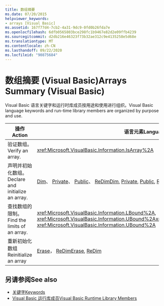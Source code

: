```yaml
---
title: 数组摘要
ms.date: 07/20/2015
helpviewer_keywords:
- arrays [Visual Basic]
ms.assetid: 167f77d4-7cb2-4a31-9dc9-0fd0b26fda7e
ms.openlocfilehash: 6dfb0565803bce298fc1b9467e82d2e09ffb4239
ms.sourcegitcommit: d2db216e46323f73b32ae312c9e4135258e5d68e
ms.translationtype: MT
ms.contentlocale: zh-CN
ms.lasthandoff: 09/22/2020
ms.locfileid: "90875684"
---
```

# <a name="arrays-summary-visual-basic"></a><span data-ttu-id="72fc4-102">数组摘要 (Visual Basic)</span><span class="sxs-lookup"><span data-stu-id="72fc4-102">Arrays Summary (Visual Basic)</span></span>

<span data-ttu-id="72fc4-103">Visual Basic 语言关键字和运行时库成员按用途和使用进行组织。</span><span class="sxs-lookup"><span data-stu-id="72fc4-103">Visual Basic language keywords and run-time library members are organized by purpose and use.</span></span>  
  
|<span data-ttu-id="72fc4-104">操作</span><span class="sxs-lookup"><span data-stu-id="72fc4-104">Action</span></span>|<span data-ttu-id="72fc4-105">语言元素</span><span class="sxs-lookup"><span data-stu-id="72fc4-105">Language element</span></span>|  
|------------|----------------------|  
|<span data-ttu-id="72fc4-106">验证数组。</span><span class="sxs-lookup"><span data-stu-id="72fc4-106">Verify an array.</span></span>|<xref:Microsoft.VisualBasic.Information.IsArray%2A>|  
|<span data-ttu-id="72fc4-107">声明并初始化数组。</span><span class="sxs-lookup"><span data-stu-id="72fc4-107">Declare and initialize an array.</span></span>|<span data-ttu-id="72fc4-108">[Dim](../statements/dim-statement.md)、 [Private](../modifiers/private.md)、 [Public](../modifiers/public.md)、 [ReDim](../statements/redim-statement.md)</span><span class="sxs-lookup"><span data-stu-id="72fc4-108">[Dim](../statements/dim-statement.md), [Private](../modifiers/private.md), [Public](../modifiers/public.md), [ReDim](../statements/redim-statement.md)</span></span>|  
|<span data-ttu-id="72fc4-109">查找数组的限制。</span><span class="sxs-lookup"><span data-stu-id="72fc4-109">Find the limits of an array.</span></span>|<span data-ttu-id="72fc4-110"><xref:Microsoft.VisualBasic.Information.LBound%2A>, <xref:Microsoft.VisualBasic.Information.UBound%2A></span><span class="sxs-lookup"><span data-stu-id="72fc4-110"><xref:Microsoft.VisualBasic.Information.LBound%2A>, <xref:Microsoft.VisualBasic.Information.UBound%2A></span></span>|  
|<span data-ttu-id="72fc4-111">重新初始化数组</span><span class="sxs-lookup"><span data-stu-id="72fc4-111">Reinitialize an array</span></span>|<span data-ttu-id="72fc4-112">[Erase](../statements/erase-statement.md)， [ReDim](../statements/redim-statement.md)</span><span class="sxs-lookup"><span data-stu-id="72fc4-112">[Erase](../statements/erase-statement.md), [ReDim](../statements/redim-statement.md)</span></span>|  
  
## <a name="see-also"></a><span data-ttu-id="72fc4-113">另请参阅</span><span class="sxs-lookup"><span data-stu-id="72fc4-113">See also</span></span>

- [<span data-ttu-id="72fc4-114">关键字</span><span class="sxs-lookup"><span data-stu-id="72fc4-114">Keywords</span></span>](index.md)
- [<span data-ttu-id="72fc4-115">Visual Basic 运行库成员</span><span class="sxs-lookup"><span data-stu-id="72fc4-115">Visual Basic Runtime Library Members</span></span>](../runtime-library-members.md)
